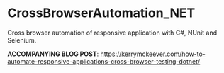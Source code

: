 # CrossBrowserAutomation_NET
Cross browser automation of responsive application with C#, NUnit and Selenium.

**ACCOMPANYING BLOG POST**: https://kerrymckeever.com/how-to-automate-responsive-applications-cross-browser-testing-dotnet/
